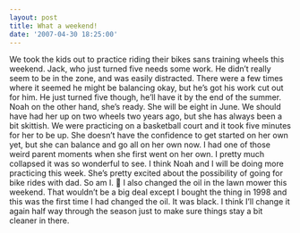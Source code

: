 ```yaml
---
layout: post
title: What a weekend!
date: '2007-04-30 18:25:00'
---
```


We took the kids out to practice riding their bikes sans training wheels this weekend. Jack, who just turned five needs some work. He didn’t really seem to be in the zone, and was easily distracted. There were a few times where it seemed he might be balancing okay, but he’s got his work cut out for him. He just turned five though, he’ll have it by the end of the summer. Noah on the other hand, she’s ready. She will be eight in June. We should have had her up on two wheels two years ago, but she has always been a bit skittish. We were practicing on a basketball court and it took five minutes for her to be up. She doesn’t have the confidence to get started on her own yet, but she can balance and go all on her own now. I had one of those weird parent moments when she first went on her own. I pretty much collapsed it was so wonderful to see. I think Noah and I will be doing more practicing this week. She’s pretty excited about the possibility of going for bike rides with dad. So am I. 🙂 I also changed the oil in the lawn mower this weekend. That wouldn’t be a big deal except I bought the thing in 1998 and this was the first time I had changed the oil. It was black. I think I’ll change it again half way through the season just to make sure things stay a bit cleaner in there.